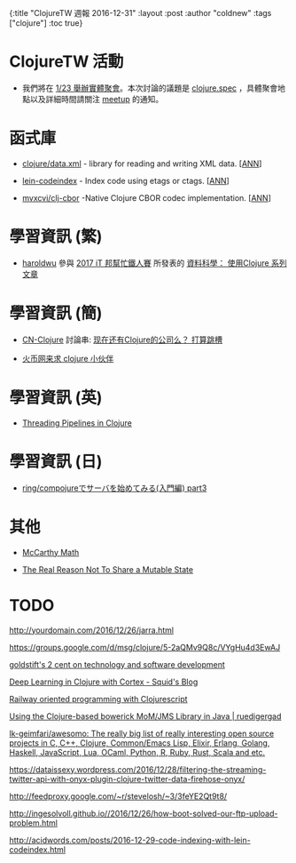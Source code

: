{:title "ClojureTW 週報 2016-12-31"
:layout :post
:author "coldnew"
:tags  ["clojure"]
:toc true}

# ClojureTW 活動

* 我們將在 [1/23 舉辦實體聚會](https://www.meetup.com/Clojure-tw/events/236234639/)。本次討論的議題是 [clojure.spec](http://clojure.org/about/spec) ，具體聚會地點以及詳細時間請關注 [meetup](https://www.meetup.com/Clojure-tw/events/236234639/) 的通知。

# 函式庫

* [clojure/data.xml](https://github.com/clojure/data.xml) - library for reading and writing XML data. [[ANN](https://groups.google.com/forum/#!msg/clojure/QePALuwFMkU/OHS78KzvEgAJ)]

* [lein-codeindex](https://github.com/sanel/lein-codeindex) - Index code using etags or ctags. [[ANN](https://groups.google.com/d/msg/clojure/-yGtWbl7Ojc/cVKlGtIjFAAJ)]

* [mvxcvi/clj-cbor](https://github.com/greglook/clj-cbor) -Native Clojure CBOR codec implementation. [[ANN](https://groups.google.com/d/msg/clojure/RvCjGi1cF7A/6Q-VSBApFAAJ)]

# 學習資訊 (繁)

* [haroldwu](https://github.com/yfwu) 參與 [2017 iT 邦幫忙鐵人賽](http://ithelp.ithome.com.tw/articles/10186430) 所發表的 [資料科學： 使用Clojure 系列文章](http://ithelp.ithome.com.tw/users/20084176/ironman/1033)

# 學習資訊 (簡)

* [CN-Clojure](https://groups.google.com/forum/#!forum/cn-clojure) 討論串: [现在还有Clojure的公司么？ 打算跳槽](https://groups.google.com/forum/#!topic/cn-clojure/5vjTKn1nFGo)

* [火币网来求 clojure 小伙伴](http://clojure-china.org/t/clojure/583)

# 學習資訊 (英)

* [Threading Pipelines in Clojure](http://www.bradcypert.com/threading-pipelines-in-clojure/)

# 學習資訊 (日)

* [ring/compojureでサーバを始めてみる(入門編) part3](http://qiita.com/func-hs/items/738eff7d384236d276bd)

# 其他

* [McCarthy Math](http://habs.sdf.org/mccarthy-math/)

* [The Real Reason Not To Share a Mutable State](http://turnoff.us/geek/dont-share-mutable-state/)

# TODO

http://yourdomain.com/2016/12/26/jarra.html

https://groups.google.com/d/msg/clojure/5-2aQMv9Q8c/VYgHu4d3EwAJ

[goldstift's 2 cent on technology and software development](http://aheusingfeld.github.io/posts/2013/08/06/getting-started-with-clojure/)

[Deep Learning in Clojure with Cortex - Squid's Blog](http://gigasquidsoftware.com/blog/2016/12/27/deep-learning-in-clojure-with-cortex/)

[Railway oriented programming with Clojurescript](http://ingesolvoll.github.io//2016/12/26/jarra.html)

[Using the Clojure-based bowerick MoM/JMS Library in Java | ruedigergad](https://ruedigergad.com/2016/12/27/using-the-clojure-based-bowerick-momjms-library-in-java/)

[lk-geimfari/awesomo: The really big list of really interesting open source projects in С, C++, Clojure, Common/Emacs Lisp, Elixir, Erlang, Golang, Haskell, JavaScript, Lua, OCaml, Python, R, Ruby, Rust, Scala and etc.](https://github.com/lk-geimfari/awesomo)

https://dataissexy.wordpress.com/2016/12/28/filtering-the-streaming-twitter-api-with-onyx-plugin-clojure-twitter-data-firehose-onyx/

http://feedproxy.google.com/~r/stevelosh/~3/3feYE2Qt9t8/

http://ingesolvoll.github.io//2016/12/26/how-boot-solved-our-ftp-upload-problem.html

http://acidwords.com/posts/2016-12-29-code-indexing-with-lein-codeindex.html







